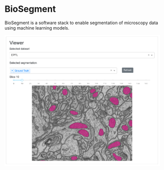 # BioSegment

BioSegment is a software stack to enable segmentation of microscopy data using machine learning models.

![View](/assets/viewer.png)
